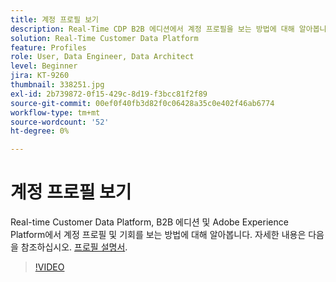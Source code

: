 ```yaml
---
title: 계정 프로필 보기
description: Real-Time CDP B2B 에디션에서 계정 프로필을 보는 방법에 대해 알아봅니다.
solution: Real-Time Customer Data Platform
feature: Profiles
role: User, Data Engineer, Data Architect
level: Beginner
jira: KT-9260
thumbnail: 338251.jpg
exl-id: 2b739872-0f15-429c-8d19-f3bcc81f2f89
source-git-commit: 00ef0f40fb3d82f0c06428a35c0e402f46ab6774
workflow-type: tm+mt
source-wordcount: '52'
ht-degree: 0%

---
```


# 계정 프로필 보기

Real-time Customer Data Platform, B2B 에디션 및 Adobe Experience Platform에서 계정 프로필 및 기회를 보는 방법에 대해 알아봅니다. 자세한 내용은 다음을 참조하십시오. [프로필 설명서](https://experienceleague.adobe.com/docs/experience-platform/rtcdp/profile/profile-browse.html).

>[!VIDEO](https://video.tv.adobe.com/v/338251?learn=on)
